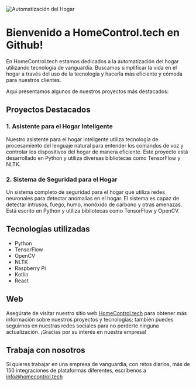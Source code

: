 ![Automatización del Hogar](https://cdn.homecontrol.tech/wp-content/uploads/2023/03/logo_completo-e1677889923657.png)

# Bienvenido a HomeControl.tech en Github!

En HomeControl.tech estamos dedicados a la automatización del hogar utilizando tecnología de vanguardia. Buscamos simplificar la vida en el hogar a través del uso de la tecnología y hacerla más eficiente y cómoda para nuestros clientes.

Aquí presentamos algunos de nuestros proyectos más destacados:

## Proyectos Destacados

### 1. Asistente para el Hogar Inteligente

Nuestro asistente para el hogar inteligente utiliza tecnología de procesamiento del lenguaje natural para entender los comandos de voz y controlar los dispositivos del hogar de manera eficiente. Este proyecto está desarrollado en Python y utiliza diversas bibliotecas como TensorFlow y NLTK.

### 2. Sistema de Seguridad para el Hogar

Un sistema completo de seguridad para el hogar que utiliza redes neuronales para detectar anomalías en el hogar. El sistema es capaz de detectar intrusos, fuego, humo, monóxido de carbono y otras amenazas. Está escrito en Python y utiliza bibliotecas como TensorFlow y OpenCV.

## Tecnologías utilizadas

- Python
- TensorFlow
- OpenCV
- NLTK
- Raspberry Pi
- Kotlin
- React

## Web

Asegúrate de visitar nuestro sitio web [HomeControl.tech](https://homecontrol.tech/) para obtener más información sobre nuestros proyectos y tecnologías; también puedes seguirnos en nuestras redes sociales para no perderte ninguna actualización. ¡Gracias por su interés en nuestra empresa!

## Trabaja con nosotros

Si quieres trabajar en una empresa de vanguardia, con retos diarios, más de 150 integraciones de plataformas diferentes, escríbenos a info@homecontrol.tech
